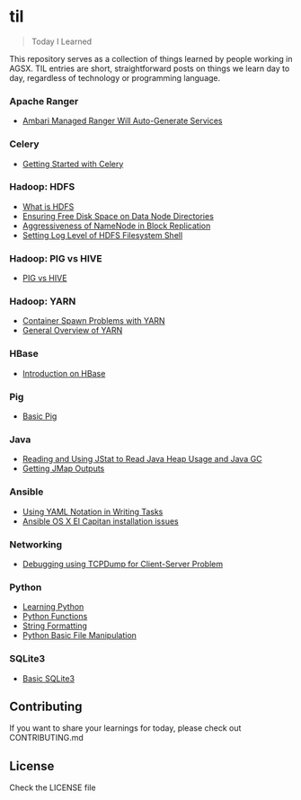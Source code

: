 # til

> Today I Learned

This repository serves as a collection of things learned by people working in AGSX. TIL entries are short, straightforward posts on things we learn day to day, regardless of technology or programming language.

### Apache Ranger

- [Ambari Managed Ranger Will Auto-Generate Services](apache-ranger/ambari-managed-ranger-auto-generate-services.md)

### Celery

- [Getting Started with Celery](celery/about-celery.md)

### Hadoop: HDFS

- [What is HDFS](hadoop-hdfs/basic-hdfs.md)
- [Ensuring Free Disk Space on Data Node Directories](hadoop-hdfs/ensuring_free_disk_space_on_data_node_directories.md)
- [Aggressiveness of NameNode in Block Replication](hadoop-hdfs/aggressiveness_of_namenode_in_block_replication.md)
- [Setting Log Level of HDFS Filesystem Shell](hadoop-hdfs/log-level-hdfs-filesystem-shell.md)

### Hadoop: PIG vs HIVE
- [PIG vs HIVE](hive/hive-vs-pig.md)

### Hadoop: YARN

- [Container Spawn Problems with YARN](hadoop-yarn/container_spawn_problems_with_yarn.md)
- [General Overview of YARN](hadoop-yarn/about-yarn.md)

### HBase

- [Introduction on HBase](hbase/introduction-on-hbase.md)

### Pig

- [Basic Pig](pig/basic-pig.md)

### Java

- [Reading and Using JStat to Read Java Heap Usage and Java GC](java/reading-jstat.md)
- [Getting JMap Outputs](java/getting-jmap-outputs.md)

### Ansible

- [Using YAML Notation in Writing Tasks](ansible/use-yaml-notation-in-writing-tasks.md)
- [Ansible OS X El Capitan installation issues](ansible/ansible_installation_in_el_capitan.md)

### Networking

- [Debugging using TCPDump for Client-Server Problem](networking/monitor-client-server-packets.md)

### Python

- [Learning Python](python/learning-python.md)
- [Python Functions](python/python-functions.md)
- [String Formatting](python/string-formatting.md)
- [Python Basic File Manipulation](python/python-basic-file-manipulation.md)

### SQLite3

- [Basic SQLite3](sqlite3/basic-sqlite3.md)

## Contributing

If you want to share your learnings for today, please check out CONTRIBUTING.md

## License

Check the LICENSE file
